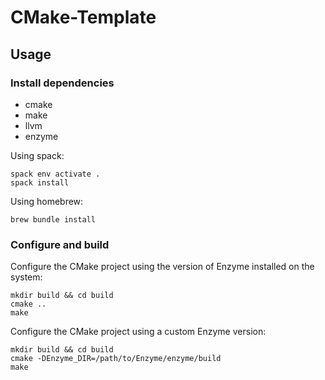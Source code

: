# CMake-Template

## Usage

### Install dependencies

- cmake
- make
- llvm
- enzyme

Using spack:
```
spack env activate .
spack install
```

Using homebrew:
```
brew bundle install
```

### Configure and build

Configure the CMake project using the version of Enzyme installed on the system:
```
mkdir build && cd build
cmake ..
make
```

Configure the CMake project using a custom Enzyme version:
```
mkdir build && cd build
cmake -DEnzyme_DIR=/path/to/Enzyme/enzyme/build 
make
```
